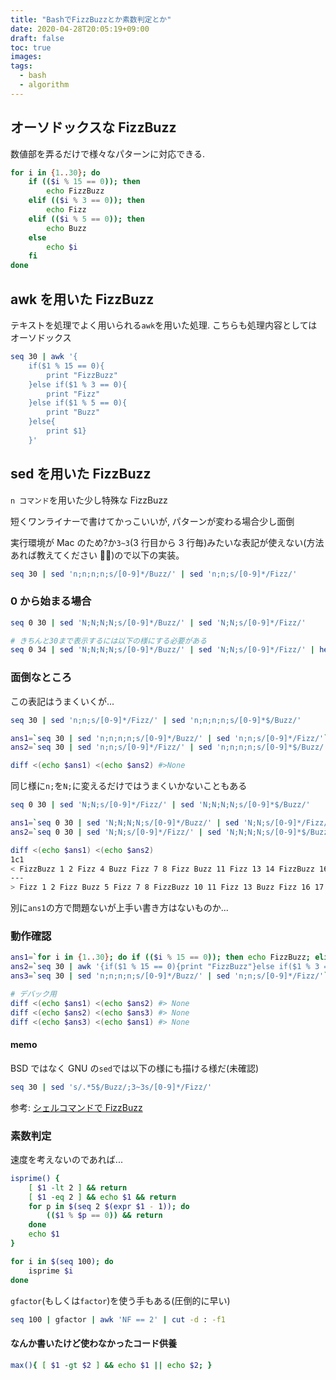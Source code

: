 ```yaml
---
title: "BashでFizzBuzzとか素数判定とか"
date: 2020-04-28T20:05:19+09:00
draft: false
toc: true
images:
tags:
  - bash
  - algorithm
---
```


## オーソドックスな FizzBuzz

数値部を弄るだけで様々なパターンに対応できる.

```bash
for i in {1..30}; do
    if (($i % 15 == 0)); then
        echo FizzBuzz
    elif (($i % 3 == 0)); then
        echo Fizz
    elif (($i % 5 == 0)); then
        echo Buzz
    else
        echo $i
    fi
done
```

## awk を用いた FizzBuzz

テキストを処理でよく用いられる`awk`を用いた処理.
こちらも処理内容としてはオーソドックス

```bash
seq 30 | awk '{
    if($1 % 15 == 0){
        print "FizzBuzz"
    }else if($1 % 3 == 0){
        print "Fizz"
    }else if($1 % 5 == 0){
        print "Buzz"
    }else{
        print $1}
    }'
```

## sed を用いた FizzBuzz

`n コマンド`を用いた少し特殊な FizzBuzz

短くワンライナーで書けてかっこいいが, パターンが変わる場合少し面倒

実行環境が Mac のため?か`3~3`(3 行目から 3 行毎)みたいな表記が使えない(方法あれば教えてください 🙇‍♀️)ので以下の実装。

```bash
seq 30 | sed 'n;n;n;n;s/[0-9]*/Buzz/' | sed 'n;n;s/[0-9]*/Fizz/'
```

### 0 から始まる場合

```bash
seq 0 30 | sed 'N;N;N;N;s/[0-9]*/Buzz/' | sed 'N;N;s/[0-9]*/Fizz/'

# きちんと30まで表示するには以下の様にする必要がある
seq 0 34 | sed 'N;N;N;N;s/[0-9]*/Buzz/' | sed 'N;N;s/[0-9]*/Fizz/' | head -n 31
```

### 面倒なところ

この表記はうまくいくが...

```bash
seq 30 | sed 'n;n;s/[0-9]*/Fizz/' | sed 'n;n;n;n;s/[0-9]*$/Buzz/'

ans1=`seq 30 | sed 'n;n;n;n;s/[0-9]*/Buzz/' | sed 'n;n;s/[0-9]*/Fizz/'`
ans2=`seq 30 | sed 'n;n;s/[0-9]*/Fizz/' | sed 'n;n;n;n;s/[0-9]*$/Buzz/'`

diff <(echo $ans1) <(echo $ans2) #>None
```

同じ様に`n;`を`N;`に変えるだけではうまくいかないこともある

```bash
seq 0 30 | sed 'N;N;s/[0-9]*/Fizz/' | sed 'N;N;N;N;s/[0-9]*$/Buzz/'

ans1=`seq 0 30 | sed 'N;N;N;N;s/[0-9]*/Buzz/' | sed 'N;N;s/[0-9]*/Fizz/'`
ans2=`seq 0 30 | sed 'N;N;s/[0-9]*/Fizz/' | sed 'N;N;N;N;s/[0-9]*$/Buzz/'`

diff <(echo $ans1) <(echo $ans2)
1c1
< FizzBuzz 1 2 Fizz 4 Buzz Fizz 7 8 Fizz Buzz 11 Fizz 13 14 FizzBuzz 16 17 Fizz 19 Buzz Fizz 22 23 Fizz Buzz 26 Fizz 28 29
---
> Fizz 1 2 Fizz Buzz 5 Fizz 7 8 FizzBuzz 10 11 Fizz 13 Buzz Fizz 16 17 Fizz Buzz 20 Fizz 22 23 FizzBuzz 25 26 Fizz 28 Buzz
```

別に`ans1`の方で問題ないが上手い書き方はないものか...

### 動作確認

```bash
ans1=`for i in {1..30}; do if (($i % 15 == 0)); then echo FizzBuzz; elif (($i % 3 == 0)); then echo Fizz; elif (($i % 5 == 0)); then echo Buzz; else echo $i; fi done`
ans2=`seq 30 | awk '{if($1 % 15 == 0){print "FizzBuzz"}else if($1 % 3 == 0){print "Fizz"}else if($1 % 5 == 0){print "Buzz"}else{print $1}}'`
ans3=`seq 30 | sed 'n;n;n;n;s/[0-9]*/Buzz/' | sed 'n;n;s/[0-9]*/Fizz/'`

# デバック用
diff <(echo $ans1) <(echo $ans2) #> None
diff <(echo $ans2) <(echo $ans3) #> None
diff <(echo $ans3) <(echo $ans1) #> None
```

#### memo

BSD ではなく GNU の`sed`では以下の様にも描ける様だ(未確認)

```bash
seq 30 | sed 's/.*5$/Buzz/;3~3s/[0-9]*/Fizz/'
```

参考: [シェルコマンドで FizzBuzz](https://qiita.com/gyu-don/items/f5440b16213200da9775)

### 素数判定

速度を考えないのであれば...

```bash
isprime() {
    [ $1 -lt 2 ] && return
    [ $1 -eq 2 ] && echo $1 && return
    for p in $(seq 2 $(expr $1 - 1)); do
        (($1 % $p == 0)) && return
    done
    echo $1
}

for i in $(seq 100); do
    isprime $i
done
```

`gfactor`(もしくは`factor`)を使う手もある(圧倒的に早い)

```bash
seq 100 | gfactor | awk 'NF == 2' | cut -d : -f1
```

#### なんか書いたけど使わなかったコード供養

```bash
max(){ [ $1 -gt $2 ] && echo $1 || echo $2; }
```
